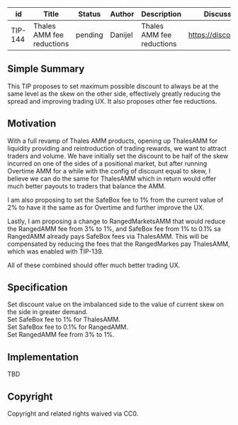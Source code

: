| id | Title | Status | Author | Description | Discussions to | Created |
| ----------- | ----------- | ----------- | ----------- | ----------- | ----------- | ----------- |
| TIP-144 | Thales AMM fee reductions| pending | Danijel | Thales AMM fee reductions | https://discord.gg/thales | 2023-05-16

## Simple Summary

This TIP proposes to set maximum possible discount to always be at the same level as the skew on the other side, effectively greatly reducing the spread and improving trading UX.  It also proposes other fee reductions.

## Motivation

With a full revamp of Thales AMM products, opening up ThalesAMM for liquidity providing and reintroduction of trading rewards, we want to attract traders and volume. We have initially set the discount to be half of the skew incurred on one of the sides of a positional market, but after running Overtime AMM for a while with the config of discount equal to skew, I believe we can do the same for ThalesAMM which in return would offer much better payouts to traders that balance the AMM.  

I am also proposing to set the SafeBox fee to 1% from the current value of 2% to have it the same as for Overtime and further improve the UX. 

Lastly, I am proposing a change to RangedMarketsAMM that would reduce the RangedAMM fee from 3% to 1%, and SafeBox fee from 1% to 0.1% sa RangedAMM already pays SafeBox fees via ThalesAMM. This will be compensated by reducing the fees that the RangedMarkes pay ThalesAMM, which was enabled with TIP-139.  

All of these combined should offer much better trading UX.
  
## Specification

Set discount value on the imbalanced side to the value of current skew on the side in greater demand.  
Set SafeBox fee to 1% for ThalesAMM.  
Set SafeBox fee to 0.1% for RangedAMM.  
Set RangedAMM fee from 3% to 1%.

## Implementation
TBD

## Copyright

Copyright and related rights waived via CC0.


